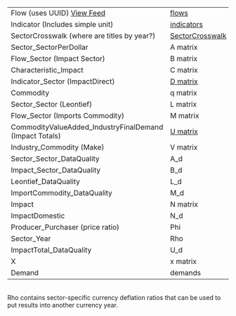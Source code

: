 | | |
| ----------- | ----------- |
| Flow (uses UUID) [View Feed](/feed/view/#feed=flow) | [flows](https://github.com/USEPA/fedelemflowlist/blob/master/format%20specs/FlowList.md) |
| Indicator (Includes simple unit) | [indicators](https://github.com/USEPA/useeior/blob/master/format_specs/Model.md#indicators) |
| SectorCrosswalk (where are titles by year?) | <a href="https://github.com/ModelEarth/OpenFootprint/blob/main/impacts/2020/sectorcrosswalk.csv">SectorCrosswalk</a> |
| Sector_SectorPerDollar | A matrix |
| Flow_Sector (Impact Sector) | B matrix |
| Characteristic_Impact | C matrix |
| Indicator_Sector (ImpactDirect) | [D matrix](../charts/d3/chord-diagram/)  |
| Commodity | q matrix |
| Sector_Sector (Leontief) | L matrix |
| Flow_Sector (Imports Commodity) | M matrix |
| CommodityValueAdded_IndustryFinalDemand (Impact Totals) | [U matrix](https://github.com/USEPA/useeior/blob/master/format_specs/Model.md#indicators) |
| Industry_Commodity (Make) | V matrix |
| Sector\_Sector\_DataQuality | A_d |
| Impact\_Sector\_DataQuality | B_d |
| Leontief_DataQuality | L_d |
| ImportCommodity_DataQuality | M_d |
| Impact | N matrix |
| ImpactDomestic | N_d |
| Producer_Purchaser (price ratio) | Phi |
| Sector_Year | Rho |
| ImpactTotal_DataQuality | U_d |
| X | x matrix |
| Demand | demands |

<br>Rho contains sector-specific currency deflation ratios that can be used to put results into another currency year.